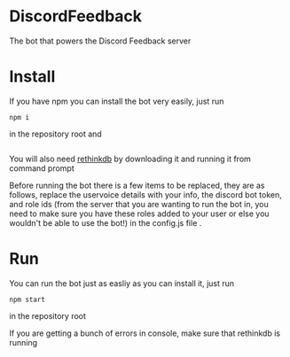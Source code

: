 # DiscordFeedback
The bot that powers the Discord Feedback server

# Install
If you have npm you can install the bot very easily, just run
```
npm i
```
in the repository root and

```npm run-script dbcreate
```

You will also need [rethinkdb](https://www.rethinkdb.com/) by downloading it and running it from command prompt

Before running the bot there is a few items to be replaced, they are as follows, replace the uservoice details with your info, the discord bot token, and role ids (from the server that you are wanting to run the bot in, you need to make sure you have these roles added to your user or else you wouldn't be able to use the bot!) in the config.js file
.

# Run
You can run the bot just as easliy as you can install it, just run

```
npm start
```
in the repository root

If you are getting a bunch of errors in console, make sure that rethinkdb is running
